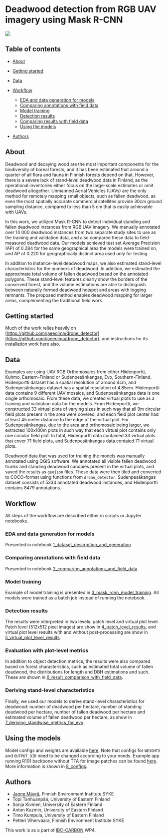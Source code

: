 # Deadwood detection from RGB UAV imagery using Mask R-CNN

<img src='repo_images/graph_abstract.png'>

## Table of contents

* [About](#about)
* [Getting started](#getting-started)
* [Data](#data)
* [Workflow](#workflow)
  * [EDA and data generation for models](#eda-and-data-generation-for-models)
  * [Comparing annotations with field data](#comparing-annotations-with-field-data)
  * [Model training](#model-training)
  * [Detection results](#detection-results)
  * [Comparing results with field data](#comparing-results-with-field-data)
  * [Using the models](#using-the-models)

* [Authors](#authors)

## About

Deadwood and decaying wood are the most important components for the biodiversity of boreal forests, and it has been estimated that around a quarter of all flora and fauna in Finnish forests depend on that. However, there is a severe lack of stand-level deadwood data in Finland, as the operational inventories either focus on the large-scale estimates or omit deadwood altogether. Unmanned Aerial Vehicles (UAVs) are the only method for remotely mapping small objects, such as fallen deadwood, as even the most spatially accurate commercial satellites provide 30cm ground sampling distance, compared to less than 5 cm that is easily achievable with UAVs.

In this work, we utilized Mask R-CNN to detect individual standing and fallen deadwood instances from RGB UAV imagery. We manually annotated over 14 000 deadwood instances from two separate study sites to use as the training and validation data, and also compared these data to field-measured deadwood data. Our models achieved test set Average Precision (AP) of 0.284 for the same geographical area the models were trained on, and AP of 0.220 for geographically distinct area used only for testing.

In addition to instance-level deadwood maps, we also estimated stand-level characteristics for the numbers of deadwood. In addition, we estimated the approximate total volume of fallen deadwood based on the annotated polygons. These stand-level features clearly show the borders of the conserved forest, and the volume estimations are able to distinguish between naturally formed deadwood hotspot and areas with logging remnants. The proposed method enables deadwood mapping for larger areas, complementing the traditional field work.

## Getting started

Much of the work relies heavily on [https://github.com/jaeeolma/drone_detector](https://github.com/jaeeolma/drone_detector), and instructions for its installation work here also.

## Data

Examples are using UAV RGB Orthomosaics from either Hiidenportti, Kuhmo, Eastern-Finland or Sudenpesänkangas, Evo, Southern-Finland. Hiidenportti dataset has a spatial resolution of around 4cm, and Sudenpesänkangas dataset has a spatial resolution of 4.85cm. Hiidenportti data contains 9 different UAV mosaics, and Sudenpesänkangas data is one single orthomosaic. From these data, we created virtual plots to use as a training and validation data for the models. From Hiidenportti, we constructed 33 virtual plots of varying sizes in such way that all 9m circular field plots present in the area were covered, and each field plot center had at least 45 meter distance to the edge of the virtual plot. For Sudenpesänkangas, due to the area and orthomosaic being larger, we extracted 100x100m plots in such way that each virtual plot contains only one circular field plot. In total, Hiidenportti data contained 33 virtual plots that cover 71 field plots, and Sudenpesänkangas data contaied 71 virtual plots. 

Deadwood data that was used for training the models was manually annotated using QGIS software. We annotated all visible fallen deadwood trunks and standing deadwood canopies present in the virtual plots, and saved the results as `geojson` files. These data were then tiled and converted to COCO-format using functions from `drone_detector`. Sudenpesäkangas dataset consists of 5334 annotated deadwood instances, and Hiidenportti contains 8479 annotations.

## Workflow

All steps of the workflow are described either in scripts or Jupyter notebooks.

### EDA and data generation for models

Presented in notebook [1_dataset_description_and_generation](notebooks/1_dataset_description_and_generation.ipynb)

### Comparing annotations with field data

Presented in notebook [2_comparing_annotations_and_field_data](notebooks/2_comparing_annotations_and_field_data.ipynb)

### Model training

Example of model training is presented in [3_mask_rcnn_model_training](notebooks/3_mask_rcnn_model_training.ipynb). All models were trained as a batch job instead of running the notebook.

### Detection results

The results were interpreted in two levels: patch level and virtual plot level. Patch level (512x512 pixel images) are show in [4_patch_level_results](notebooks/4_patch_level_results.ipynb), and virtual plot level results with and without post-processing are show in [5_virtual_plot_level_results](notebooks/5_virtual_plot_level_results.ipynb).

### Evaluation with plot-level metrics

In addition to object detection metrics, the results were also compared based on forest charasteristics, such as estimated total volume of fallen deadwood, the distributions for length and DBH estimations and such. These are shown in [6_result_comparison_with_field_data](notebooks/6_result_comparison_with_field_data.ipynb).

### Deriving stand-level characteristics

Finally, we used our models to derive stand-level characteristics for deadwood: number of deadwood per hectare, number of standing deadwood per hectare, number of fallen deadwood per hectare and estimated volume of fallen deadwood per hectare, as show in [7_deriving_standwise_metrics_for_evo](notebooks/7_deriving_standwise_metrics_for_evo.ipynb).

## Using the models

Model configs and weights are available [here](https://huggingface.co/mayrajeo/maskrcnn-deadwood). Note that configs for `WEIGHTS` and `OUTPUT_DIR` need to be changed according to your needs. Example app running R101 backbone without TTA for image patches can be found [here](https://huggingface.co/spaces/mayrajeo/maskrcnn-deadwood). More information is shown in [8_configs](notebooks/8_configs.ipynb).

## Authors

* [Janne Mäyrä](github.com/jaeeolma), Finnish Environment Institute SYKE
* Topi Tanhuanpää, University of Eastern Finland
* Sonja Kivinen, University of Eastern Finland
* Anton Kuzmin, University of Eastern Finland
* Timo Kumpula, University of Eastern Finland
* Petteri Vihervaara, Finnish Environment Institute SYKE

This work is as a part of [IBC-CARBON](https://ibccarbon.fi/en-US) WP4.
